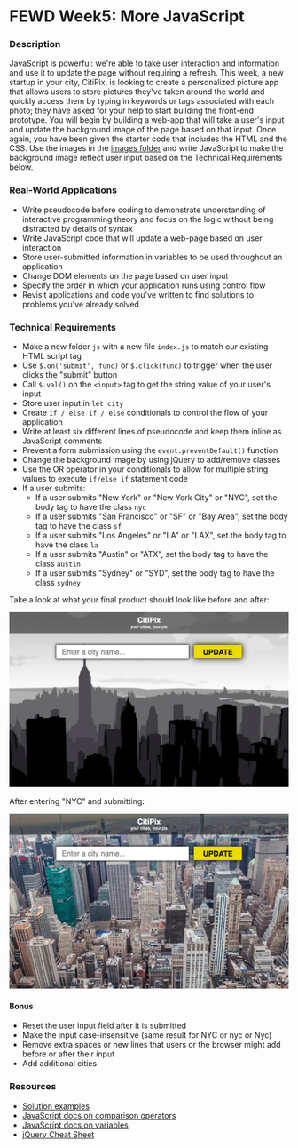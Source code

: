 # FEWD Week5: More JavaScript

### Description

JavaScript is powerful: we're able to take user interaction and information and use it to update the page without requiring a refresh. This week, a new startup in your city, CitiPix, is looking to create a personalized picture app that allows users to store pictures they've taken around the world and quickly access them by typing in keywords or tags associated with each photo; they have asked for your help to start building the front-end prototype. You will begin by building a web-app that will take a user's input and update the background image of the page based on that input. Once again, you have been given the starter code that includes the HTML and the CSS. Use the images in the [images folder](images) and write JavaScript to make the background image reflect user input based on the Technical Requirements below.

### Real-World Applications

- Write pseudocode before coding to demonstrate understanding of interactive programming theory and focus on the logic without being distracted by details of syntax
- Write JavaScript code that will update a web-page based on user interaction
- Store user-submitted information in variables to be used throughout an application
- Change DOM elements on the page based on user input
- Specify the order in which your application runs using control flow
- Revisit applications and code you've written to find solutions to problems you've already solved

### Technical Requirements

- Make a new folder `js` with a new file `index.js` to match our existing HTML script tag
- Use `$.on('submit', func)` or `$.click(func)` to trigger when the user clicks the "submit" button
- Call `$.val()` on the `<input>` tag to get the string value of your user's input
- Store user input in `let city`
- Create `if / else if / else` conditionals to control the flow of your application
- Write at least six different lines of pseudocode and keep them inline as JavaScript comments
- Prevent a form submission using the `event.preventDefault()` function
- Change the background image by using jQuery to add/remove classes
- Use the OR operator in your conditionals to allow for multiple string values to execute `if/else if` statement code
- If a user submits:
  - If a user submits "New York" or "New York City" or "NYC", set the body tag to have the class `nyc`
  - If a user submits "San Francisco" or "SF" or "Bay Area", set the body tag to have the class `sf`
  - If a user submits "Los Angeles" or "LA" or "LAX", set the body tag to have the class `la`
  - If a user submits "Austin" or "ATX", set the body tag to have the class `austin`
  - If a user submits "Sydney" or "SYD", set the body tag to have the class `sydney`

Take a look at what your final product should look like before and after:

![Deliverable](starting_materials/citipix_solution.png)

After entering "NYC" and submitting:

![Deliverable](starting_materials/citipix_solution_nyc.png)

#### Bonus

- Reset the user input field after it is submitted
- Make the input case-insensitive (same result for NYC or nyc or Nyc)
- Remove extra spaces or new lines that users or the browser might add before or after their input
- Add additional cities

### Resources

- [Solution examples](starting_materials)
- [JavaScript docs on comparison operators](http://www.w3schools.com/js/js_comparisons.asp)
- [JavaScript docs on variables](http://www.w3schools.com/js/js_variables.asp)
- [jQuery Cheat Sheet](https://oscarotero.com/jquery/)

